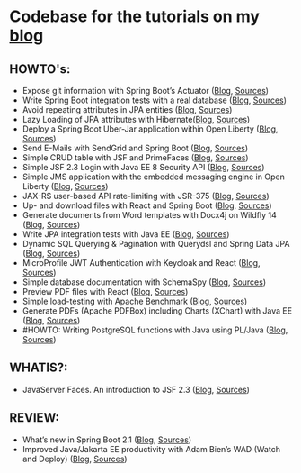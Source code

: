 # Codebase for the tutorials on my [blog](https://rieckpil.de/#/blog) 

## HOWTO's:

* Expose git information with Spring Boot’s Actuator ([Blog](https://rieckpil.de/howto-expose-git-information-with-spring-boots-actuator/), [Sources](https://github.com/rieckpil/blog-tutorials/tree/master/expose-git-information-actuator))
* Write Spring Boot integration tests with a real database ([Blog](https://rieckpil.de/howto-write-spring-boot-integration-tests-with-a-real-database/), [Sources](https://github.com/rieckpil/blog-tutorials/tree/master/testcontainers))
* Avoid repeating attributes in JPA entities ([Blog](https://rieckpil.de/howto-avoid-repeating-attributes-in-jpa-entities/), [Sources](https://github.com/rieckpil/blog-tutorials/tree/master/avoid-repeating-attributes-in-jpa-entities))
* Lazy Loading of JPA attributes with Hibernate([Blog](https://rieckpil.de/how-to-lazy-loading-of-jpa-attributes-with-hibernate/), [Sources](https://github.com/rieckpil/blog-tutorials/tree/master/lazy-loading-of-jpa-attributes-with-hibernate))
* Deploy a Spring Boot Uber-Jar application within Open Liberty ([Blog](https://rieckpil.de/howto-run-spring-boot-uber-jar-application-within-open-liberty/), [Sources](https://github.com/rieckpil/blog-tutorials/tree/master/spring-boot-with-open-liberty/))
* Send E-Mails with SendGrid and Spring Boot ([Blog](https://rieckpil.de/howto-send-e-mails-with-sendgrid-and-spring-boot/), [Sources](https://github.com/rieckpil/blog-tutorials/tree/master/send-emails-with-sendgrid-and-spring-boot))
* Simple CRUD table with JSF and PrimeFaces ([Blog](https://rieckpil.de/howto-simple-crud-table-with-jsf-2-3-and-primefaces/), [Sources](https://github.com/rieckpil/blog-tutorials/tree/master/simple-crud-table-with-jsf-and-primefaces))
* Simple JSF 2.3 Login with Java EE 8 Security API ([Blog](https://rieckpil.de/howto-simple-form-based-authentication-for-jsf-2-3-with-java-ee-8-security-api/), [Sources](https://github.com/rieckpil/blog-tutorials/tree/master/jsf-simple-login-with-java-ee-security-api))
* Simple JMS application with the embedded messaging engine in Open Liberty ([Blog](https://rieckpil.de/howto-simple-jms-application-with-the-embedded-messaging-engine-in-open-liberty/), [Sources](https://github.com/rieckpil/blog-tutorials/tree/master/embedded-messaging-engine-open-liberty))
* JAX-RS user-based API rate-limiting with JSR-375 ([Blog](https://rieckpil.de/howto-jax-rs-user-based-rate-limiting-with-jsr-375/), [Sources](https://github.com/rieckpil/blog-tutorials/tree/master/jax-rs-api-rate-limiting-with-jsr-375))
* Up- and download files with React and Spring Boot ([Blog](https://rieckpil.de/howto-up-and-download-files-with-react-and-spring-boot/), [Sources](https://github.com/rieckpil/blog-tutorials/tree/master/spring-boot-uploading-and-downloading-files-with-react))
* Generate documents from Word templates with Docx4j on Wildfly 14
([Blog](https://rieckpil.de/howto-generate-documents-from-word-templates-with-docx4j-on-wildfly-14/), [Sources](https://github.com/rieckpil/blog-tutorials/tree/master/generate-documents-from-word-templates-with-docx4j-on-wildfly14))
* Write JPA integration tests with Java EE ([Blog](https://rieckpil.de/howto-jpa-integration-tests-with-java-ee/), [Sources](https://github.com/rieckpil/blog-tutorials/tree/master/jpa-integration-tests-java-ee))
* Dynamic SQL Querying & Pagination with Querydsl and Spring Data JPA
([Blog](https://rieckpil.de/howto-dynamic-sql-querying-pagination-with-querydsl-and-spring-data-jpa), [Sources](https://github.com/rieckpil/blog-tutorials/tree/master/dynamic-sql-querying-with-pagination))
* MicroProfile JWT Authentication with Keycloak and React
([Blog](https://rieckpil.de/howto-microprofile-jwt-authentication-with-keycloak-and-react/), [Sources](https://github.com/rieckpil/blog-tutorials/tree/master/microprofile-jwt-keycloak-auth))
* Simple database documentation with SchemaSpy
([Blog](https://rieckpil.de/howto-simple-database-documentation-with-schemaspy/), [Sources](https://github.com/rieckpil/blog-tutorials/tree/master/simple-database-documentation-with-schema-spy))
* Preview PDF files with React
([Blog](https://rieckpil.de/howto-pdf-preview-with-react/), [Sources](https://github.com/rieckpil/blog-tutorials/tree/master/pdf-preview-react))
* Simple load-testing with Apache Benchmark
([Blog](https://rieckpil.de/howto-simple-load-testing-with-apache-benchmark/), [Sources](https://github.com/rieckpil/blog-tutorials/tree/master/load-testing-your-application))
* Generate PDFs (Apache PDFBox) including Charts (XChart) with Java EE
([Blog](https://rieckpil.de/howto-generate-pdfs-apache-pdfbox-including-charts-xchart-with-java-ee/), [Sources](https://github.com/rieckpil/blog-tutorials/tree/master/charts-in-pdf-java-ee))
* #HOWTO: Writing PostgreSQL functions with Java using PL/Java
([Blog](https://rieckpil.de/howto-writing-postgresql-functions-with-java-using-pl-java/), [Sources](https://github.com/rieckpil/blog-tutorials/tree/master/running-java-within-postgres))

## WHATIS?:

* JavaServer Faces. An introduction to JSF 2.3 ([Blog](https://rieckpil.de/whatis-java-server-faces-an-introduction-to-jsf-2-3/), [Sources](https://github.com/rieckpil/blog-tutorials/tree/master/hello-world-jsf-2.3))

## REVIEW:

* What’s new in Spring Boot 2.1 ([Blog](https://rieckpil.de/review-whats-new-in-spring-boot-2-1/), [Sources](https://github.com/rieckpil/blog-tutorials/tree/master/whats-new-in-spring-boot-2.1))
* Improved Java/Jakarta EE productivity with Adam Bien’s WAD (Watch and Deploy) ([Blog](https://rieckpil.de/review-improved-java-jakarta-ee-productivity-with-adam-biens-wad-watch-and-deploy/), [Sources](https://github.com/rieckpil/blog-tutorials/tree/master/improved-java-ee-productivity-with-wad))